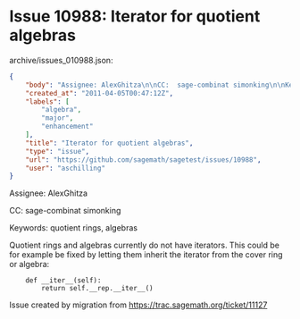 # Issue 10988: Iterator for quotient algebras

archive/issues_010988.json:
```json
{
    "body": "Assignee: AlexGhitza\n\nCC:  sage-combinat simonking\n\nKeywords: quotient rings, algebras\n\nQuotient rings and algebras currently do not have iterators. This could be for example be fixed by letting them inherit the iterator from the cover ring or algebra:\n\n\n```\n    def __iter__(self):\n        return self.__rep.__iter__()\n```\n\n\nIssue created by migration from https://trac.sagemath.org/ticket/11127\n\n",
    "created_at": "2011-04-05T00:47:12Z",
    "labels": [
        "algebra",
        "major",
        "enhancement"
    ],
    "title": "Iterator for quotient algebras",
    "type": "issue",
    "url": "https://github.com/sagemath/sagetest/issues/10988",
    "user": "aschilling"
}
```
Assignee: AlexGhitza

CC:  sage-combinat simonking

Keywords: quotient rings, algebras

Quotient rings and algebras currently do not have iterators. This could be for example be fixed by letting them inherit the iterator from the cover ring or algebra:


```
    def __iter__(self):
        return self.__rep.__iter__()
```


Issue created by migration from https://trac.sagemath.org/ticket/11127


